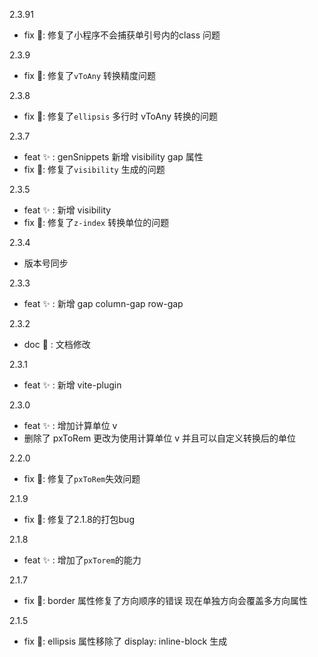   2.3.91 
  + fix 🐛: 修复了小程序不会捕获单引号内的class 问题
  
  2.3.9
  + fix 🐛: 修复了`vToAny` 转换精度问题

  2.3.8
  + fix 🐛: 修复了`ellipsis` 多行时 vToAny 转换的问题

  2.3.7
  + feat ✨ : genSnippets 新增 visibility gap 属性
  + fix 🐛: 修复了`visibility` 生成的问题

  2.3.5
  + feat ✨ : 新增 visibility
  + fix 🐛: 修复了`z-index` 转换单位的问题

  2.3.4
  + 版本号同步

  2.3.3
  + feat ✨ : 新增 gap column-gap row-gap

  2.3.2
  + doc  📖 : 文档修改

  2.3.1
  + feat ✨ : 新增 vite-plugin

  2.3.0
  + feat ✨ : 增加计算单位 v  
  + 删除了 pxToRem 更改为使用计算单位 v 并且可以自定义转换后的单位

  2.2.0
  + fix 🐛: 修复了`pxToRem`失效问题

  2.1.9
  + fix 🐛: 修复了2.1.8的打包bug

  2.1.8
  + feat ✨ : 增加了`pxTorem`的能力

  2.1.7
  + fix 🐛: border 属性修复了方向顺序的错误 现在单独方向会覆盖多方向属性

  2.1.5  
  + fix 🐛: ellipsis 属性移除了 display: inline-block 生成
